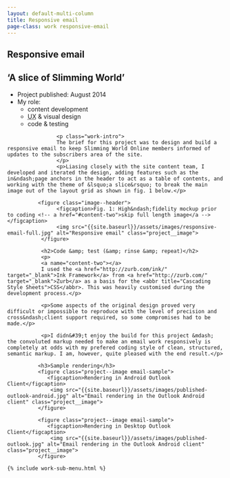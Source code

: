 ```yaml
---
layout: default-multi-column
title: Responsive email
page-class: work responsive-email
---
```


<section class="content__primary  content-primary__multi-column">
    <h1 class="post--head__primary">Responsive email</h1>
        <h2 class="post--head__subhead">&lsquo;A slice of Slimming World&rsquo;</h2>
            <ul class="project__meta no-marker">
                  <li>
                   Project published:
                    <time datetime="2014-08" class="project__meta--date">
                         August 2014
                     </time>
                    </li> 
                     <li>My role:
                         <ul class="project__role--profile">
                             <li>content development</li> 
                             <li><abbr title="User Experience">UX</abbr> &amp; visual design</li> 
                             <li>code &amp; testing</li>
                         </ul>
                    </li>
              </ul>
              
                    <p class="work-intro">
                    The brief for this project was to design and build a responsive email to keep Slimming World Online members informed of updates to the subscribers area of the site.
                    </p>
                    <p>Liasing closely with the site content team, I developed and iterated the design, adding features such as the in&ndash;page anchors in the header to act as a table of contents, and  working with the theme of &lsquo;a slice&rsquo; to break the main image out of the layout grid as shown in fig. 1 below.</p>
              
              <figure class="image--header">
                    <figcaption>Fig. 1: High&ndash;fidelity mockup prior to coding <!-- a href="#content-two">skip full length image</a --></figcaption>
                    <img src="{{site.baseurl}}/assets/images/responsive-email-full.jpg" alt="Responsive email" class="project__image"> 
               </figure>
               
               <h2>Code &amp; test (&amp; rinse &amp; repeat)</h2>
               <p>
               <a name="content-two"></a>
               I used the <a href="http://zurb.com/ink/" target="_blank">Ink Framework</a> from <a href="http://zurb.com/" target="_blank">Zurb</a> as a basis for the <abbr title="Cascading Style Sheets">CSS</abbr>. This was heavily customised during the development process.</p>
               
               <p>Some aspects of the original design proved very difficult or impossible to reproduce with the level of precision and cross&ndash;client support required, so some compromises had to be made.</p>
               
               <p>I didn&#39;t enjoy the build for this project &mdash; the convoluted markup needed to make an email work responsively is completely at odds with my prefered coding style of clean, structured, semantic markup. I am, however, quite pleased with the end result.</p>
               
              <h3>Sample rendering</h3>
              <figure class="project--image email-sample">
                 <figcaption>Rendering in Android Outlook Client</figcaption>
                  <img src="{{site.baseurl}}/assets/images/published-outlook-android.jpg" alt="Email rendering in the Outlook Android client" class="project__image"> 
              </figure>
              
              <figure class="project--image email-sample">
                 <figcaption>Rendering in Desktop Outlook Client</figcaption>
                  <img src="{{site.baseurl}}/assets/images/published-outlook.jpg" alt="Email rendering in the Outlook Android client" class="project__image"> 
              </figure>

</section>

<aside role="supplmental"  class="content__supplemental responsive-email">
    
    {% include work-sub-menu.html %}
    
</aside>
